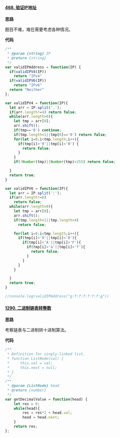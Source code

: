 #### [468. 验证IP地址](https://leetcode-cn.com/problems/validate-ip-address/)

**思路**

题目不难，难在需要考虑各种情况。

**代码**

```js
/**
 * @param {string} IP
 * @return {string}
 */
var validIPAddress = function(IP) {
  if(validIPV4(IP))
    return "IPv4"
  if(validIPV6(IP))
    return "IPv6"
  return "Neither"
};

var validIPV4 = function(IP){
  let arr = IP.split('.');
  if(arr.length!=4) return false;
  while(arr.length>0){
    let tmp = arr[0];
    arr.shift();
    if(tmp=='0') continue;
    if(tmp.length<1||tmp[0]=='0') return false;
    for(let i=0;i<tmp.length;i++){
      if(tmp[i]>'9'||tmp[i]<'0') {
        return false;
      }
    }
    if(!Number(tmp)||Number(tmp)>255) return false;

  }
  return true;
}

var validIPV6 = function(IP){
  let arr = IP.split(':');
  if(arr.length!=8)
    return false;
  while(arr.length>0){
    let tmp = arr[0];
    arr.shift();
    if(tmp.length<1||tmp.length>4)
      return false;

    for(let i=0;i<tmp.length;i++){
      if(tmp[i]>'9'||tmp[i]<'0'){
        if(tmp[i]<'A'||tmp[i]>'F'){
          if(tmp[i]<'a'||tmp[i]>'f'){
            return false;
          }
        }
      }
    }

  }
  return true;
}

//console.log(validIPAddress("g:f:f:f:f:f:f:g"))
```

#### [1290. 二进制链表转整数](https://leetcode-cn.com/problems/convert-binary-number-in-a-linked-list-to-integer/)

**思路**

考察链表与二进制转十进制算法。

**代码**

```js
/**
 * Definition for singly-linked list.
 * function ListNode(val) {
 *     this.val = val;
 *     this.next = null;
 * }
 */
/**
 * @param {ListNode} head
 * @return {number}
 */
var getDecimalValue = function(head) {
    let res = 0;
    while(head){
        res = res*2 + head.val;
        head = head.next;
    }
    return res;
};
```

